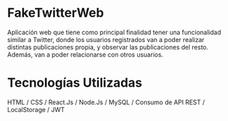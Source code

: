 # FakeTwitterWeb
Aplicación web que tiene como principal finalidad tener una funcionalidad similar a Twitter, donde los usuarios registrados van a poder realizar distintas publicaciones propia, y observar las publicaciones del resto. Además, van a poder relacionarse con otros usuarios.

# Tecnologías Utilizadas
HTML / CSS / React.Js / Node.Js / MySQL / Consumo de API REST / LocalStorage / JWT
